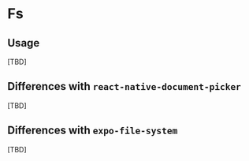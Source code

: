 # Fs

## Usage

[TBD]

## Differences with `react-native-document-picker`

[TBD]

## Differences with `expo-file-system`

[TBD]
